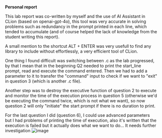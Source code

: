 **Personal report**

  This lab report was co-written by myself and the use of AI Assistant in CLion (based on openai-gpt-4o), this tool was very accurate in solving problems such as redundancy in the prompt printed in each line, which tended to accumulate (and of course helped the lack of knowledge from the student writing this report).
  
  A small mention to the shortcut ALT + ENTER was very usefull to find any library to include without effortlessly, a very efficient tool of CLion.
  
  One thing I found difficult was switching between .c as the lab progressed, by that I mean that in the beginning Q2 needed to print the start_line prompt, read and execute the command entered. Then we had to add a parameter to it to transfer the "command" input to check if we want to "exit" in question 3 (which is another .c file).
  
  Another step was to destroy the executive function of question 2 to execute and monitor the time of the execution process in question 5 (otherwise we'd be executing the command twice, which is not what we want), so now question 2 will only "initiate" the start prompt if there is no duration to print.


For the last question I did (question 6), I could use advanced parameters but I had problems of printing the time of execution, also it's written that the execution is failed but it actually does what we want to do...
It needs further investigation
![image](https://github.com/user-attachments/assets/add2d96c-7a63-42b5-9b3a-448f525f995b)
